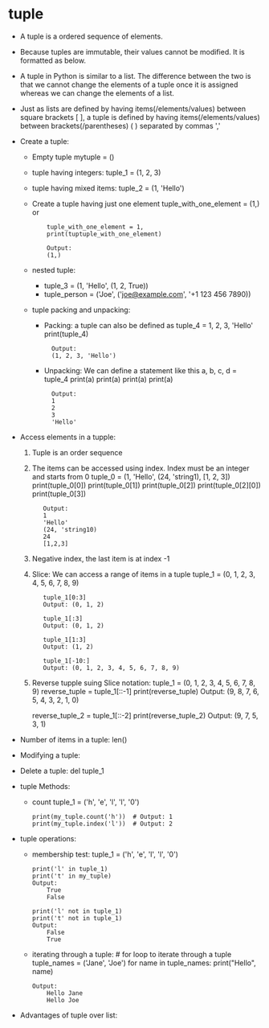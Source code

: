 # tuple 
* A tuple is a ordered sequence of elements. 
* Because tuples are immutable, their values cannot be modified. It is formatted as below.
* A tuple in Python is similar to a list. The difference between the two is that we cannot change the elements of a tuple once it is assigned whereas we can change the elements of a list.
* Just as lists are defined by having items(/elements/values) between square brackets [ ], a tuple is defined by having items(/elements/values) between brackets(/parentheses) ( ) separated by commas ','
* Create a tuple:
  * Empty tuple mytuple = ()
  * tuple having integers: tuple_1 = (1, 2, 3)
  * tuple having mixed items: tuple_2 = (1, 'Hello')
  * Create a tuple having just one element
            tuple_with_one_element = (1,) or

            tuple_with_one_element = 1,
            print(tuptuple_with_one_element)

            Output:
            (1,)
  * nested tuple: 
    * tuple_3 = (1, 'Hello', (1, 2, True))
    * tuple_person = ('Joe', ('joe@example.com', '+1 123 456 7890))
  * tuple packing and unpacking:
    * Packing: a tuple can also be defined as 
            tuple_4 = 1, 2, 3, 'Hello'
            print(tuple_4) 
            
            Output:
            (1, 2, 3, 'Hello') 

    * Unpacking: We can define a statement like this 
            a, b, c, d = tuple_4
            print(a)
            print(a)
            print(a)
            print(a)
            
            Output:
            1
            2
            3
            'Hello'

* Access elements in a tupple:
  1. Tuple is an order sequence
  2. The items can be accessed using index. Index must be an integer and starts from 0
            tuple_0 = (1, 'Hello', (24, 'string1), [1, 2, 3])
            print(tuple_0[0])
            print(tuple_0[1])
            print(tuple_0[2])
            print(tuple_0[2][0])
            print(tuple_0[3])

            Output:
            1
            'Hello'
            (24, 'string10)
            24
            [1,2,3]
  3. Negative index, the last item is at index -1
  4. Slice: We can access a range of items in a tuple
            tuple_1 = (0, 1, 2, 3, 4, 5, 6, 7, 8, 9)

            tuple_1[0:3]
            Output: (0, 1, 2)

            tuple_1[:3]
            Output: (0, 1, 2)

            tuple_1[1:3]
            Output: (1, 2)

            tuple_1[-10:]
            Output: (0, 1, 2, 3, 4, 5, 6, 7, 8, 9)

  5. Reverse tupple suing Slice notation:
        tuple_1 = (0, 1, 2, 3, 4, 5, 6, 7, 8, 9)
        reverse_tuple = tuple_1[::-1]
        print(reverse_tuple)
        Output: (9, 8, 7, 6, 5, 4, 3, 2, 1, 0)

        reverse_tuple_2 = tuple_1[::-2]
        print(reverse_tuple_2)
        Output: (9, 7, 5, 3, 1)

* Number of items in a tuple: len()
* Modifying a tuple:
* Delete a tuple: del tuple_1
* tuple Methods:
  * count
        tuple_1 = ('h', 'e', 'l', 'l', '0')

        print(my_tuple.count('h'))  # Output: 1
        print(my_tuple.index('l'))  # Output: 2
* tuple operations:
  * membership test:
        tuple_1 = ('h', 'e', 'l', 'l', '0')
        
        print('l' in tuple_1)
        print('t' in my_tuple)
        Output:
            True
            False

        print('l' not in tuple_1)
        print('t' not in tuple_1)
        Output:
            False
            True

  * iterating through a tuple:
        # for loop to iterate through a tuple
        tuple_names = ('Jane', 'Joe')
        for name in tuple_names:
            print("Hello", name)
        
        Output:
            Hello Jane
            Hello Joe

* Advantages of tuple over list:

